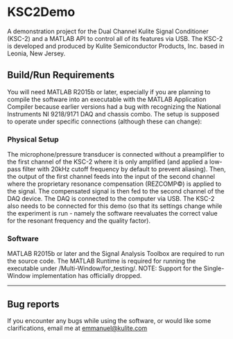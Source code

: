 # KSC2Demo
A demonstration project for the Dual Channel Kulite Signal Conditioner (KSC-2) and a MATLAB API to control all of its features via USB. The KSC-2 is developed and produced by Kulite Semiconductor Products, Inc. based in Leonia, New Jersey.

## Build/Run Requirements
You will need MATLAB R2015b or later, especially if you are planning to compile the software into an executable with the MATLAB Application Compiler because earlier versions had a bug with recognizing the National Instruments NI 9218/9171 DAQ and chassis combo.
The setup is supposed to operate under specific connections (although these can change):

### Physical Setup
The microphone/pressure transducer is connected without a preamplifier to the first channel of the KSC-2 where it is only amplified (and applied a low-pass filter with 20kHz cutoff frequency by default to prevent aliasing). Then, the output of the first channel feeds into the input of the second channel where the proprietary resonance compensation (REZCOMP&copy;) is applied to the signal. The compensated signal is then fed to the second channel of the DAQ device. The DAQ is connected to the computer via USB. The KSC-2 also needs to be connected for this demo (so that its settings change while the experiment is run - namely the software reevaluates the correct value for the resonant frequency and the quality factor).

### Software
MATLAB R2015b or later and the Signal Analysis Toolbox are required to run the source code. The MATLAB Runtime is required for running the executable under /Multi-Window/for_testing/. 
NOTE: Support for the Single-Window implementation has officially dropped.

___

## Bug reports
If you encounter any bugs while using the software, or would like some clarifications, email me at [emmanuel@kulite.com](mailto:emmanuel@kulite.com)
